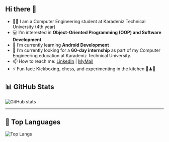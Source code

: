 ## Hi there 👋
- 👨‍🎓 I am a Computer Engineering student at Karadeniz Technical University (4th year)
- 💻 I’m interested in **Object-Oriented Programming (OOP) and Software Development**
- 📱 I’m currently learning **Android Development**
- 🎯 I’m currently looking for a **60-day internship** as part of my Computer Engineering education at Karadeniz Technical University.
- 📫 How to reach me: [LinkedIn](https://www.linkedin.com/in/fatih-küçükbıyık) | [MyMail](mailto:me.kucukbiyikfatih51@gmail.com)
- ⚡ Fun fact: Kickboxing, chess, and experimenting in the kitchen 🥊♟🍳


## 📊 GitHub Stats

![GitHub stats](https://github-readme-stats.vercel.app/api?username=Fatihkb5161&show_icons=true&theme=transparent)

---

## 🚀 Top Languages

![Top Langs](https://github-readme-stats.vercel.app/api/top-langs/?username=Fatihkb5161&layout=compact&theme=transparent)

<!--
**Fatihkb5161/Fatihkb5161** is a ✨ _special_ ✨ repository because its `README.md` (this file) appears on your GitHub profile.

Here are some ideas to get you started:

- 🔭 I’m currently working on ...
- 🌱 I’m currently learning ...
- 👯 I’m looking to collaborate on ...
- 🤔 I’m looking for help with ...
- 💬 Ask me about ...
- 📫 How to reach me: ...
- 😄 Pronouns: ...
- ⚡ Fun fact: ...
-->
